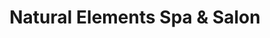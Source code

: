 ---
title: "Natural Elements Spa & Salon"
url: /chesapeake/natural-elements-spa-und-salon/
shop: Kosmetik
---